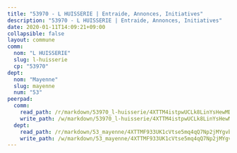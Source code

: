 ```yaml
---
title: "53970 - L HUISSERIE | Entraide, Annonces, Initiatives"
description: "53970 - L HUISSERIE | Entraide, Annonces, Initiatives"
date: 2020-01-11T14:09:21+09:00
collapsible: false
layout: commune
comm:
  nom: "L HUISSERIE"
  slug: l-huisserie
  cp: "53970"
dept:
  nom: "Mayenne"
  slug: mayenne
  num: "53"
peerpad:
  comm:
    read_path: /r/markdown/53970_l-huisserie/4XTTM4istpwUCLk8LinYsHewMDGy4Cbzr1USsyLz46ySiBfFj
    write_path: /w/markdown/53970_l-huisserie/4XTTM4istpwUCLk8LinYsHewMDGy4Cbzr1USsyLz46ySiBfFj-K3TgU86zKfYKfFVt7D3pVRxJVRyM442B9VHDYp2TT3RQxqwJPeeeDWyGrcEx7xtjDk9KwnH6a84AJNoSmU8cr4qyCRTNUVoDaiBH3YQgSkme3hZcwLEVcuFLom2o6kLBbodCfMeV
  dept:
    read_path: /r/markdown/53_mayenne/4XTTMF933UK1cVtse5mq4qQ7Np2jMYgvbp6qouY9MWyoeWY43
    write_path: /w/markdown/53_mayenne/4XTTMF933UK1cVtse5mq4qQ7Np2jMYgvbp6qouY9MWyoeWY43-K3TgUcgqTBNoSTxPqkZ94HV7ydPjBnvnBue9tEiK9jakhdXjxdo4Br4iK1oa2CDh4yEVWX1tFyjU9wvcKRuNLDocpAE5TJXkqSv2docSVtfLpqmkB6Zf1obqgGj7oAqY4ytCV5Es
---
```


